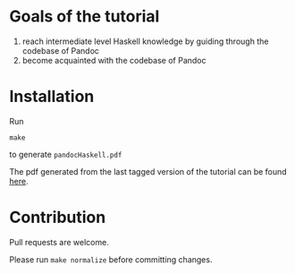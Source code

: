 
# Goals of the tutorial

1.  reach intermediate level Haskell knowledge by guiding through the
    codebase of Pandoc
2.  become acquainted with the codebase of Pandoc

# Installation

Run

    make

to generate `pandocHaskell.pdf`

The pdf generated from the last tagged version of the tutorial can be found [here](http://people.inf.elte.hu/divip/pandocHaskell.pdf).

# Contribution

Pull requests are welcome.

Please run `make normalize` before committing changes.



